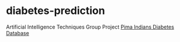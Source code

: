 # diabetes-prediction
Artificial Intelligence Techniques Group Project
<a href="https://www.kaggle.com/datasets/uciml/pima-indians-diabetes-database?resource=download" target="_blank">Pima Indians Diabetes Database</a>
